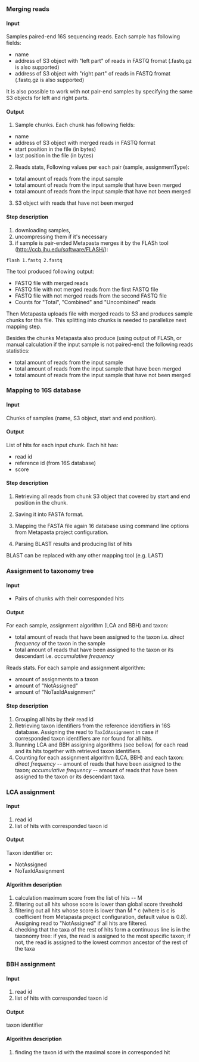 ### Merging reads


#### Input 

Samples paired-end 16S sequencing reads. Each sample has following fields:

* name
* address of S3 object with "left part" of reads in FASTQ fromat (.fastq.gz is also supported)
* address of S3 object with "right part" of reads in FASTQ fromat (.fastq.gz is also supported)

It is also possible to work with not pair-end samples by specifying the same S3 objects for left and right parts. 



#### Output

1. Sample chunks. Each chunk has following fields:
* name
* address of S3 object with merged reads in FASTQ format
* start position in the file (in bytes)
* last position in the file (in bytes)

2. Reads stats, Following values per each pair (sample, assignmentType):

* total amount of reads from the input sample
* total amount of reads from the input sample that have been merged
* total amount of reads from the input sample that have not been merged

3. S3 object with reads that have not been merged

#### Step description

1. downloading samples,
2. uncompressing them if it's necessary
3. if sample is pair-ended Metapasta merges it by the FLASh tool (http://ccb.jhu.edu/software/FLASH/):

```
flash 1.fastq 2.fastq
```

The tool produced following output:

* FASTQ file with merged reads 
* FASTQ file with not merged reads from the first FASTQ file
* FASTQ file with not merged reads from the second FASTQ file
* Counts for "Total", "Combined" and "Uncombined" reads

Then Metapasta uploads file with merged reads to S3 and produces sample chunks for this file. This splitting into chunks is needed to parallelize next mapping step.

Besides the chunks Metapasta also produce (using output of FLASh, or manual calculation if the input sample is not paired-end) the following reads statistics:

* total amount of reads from the input sample
* total amount of reads from the input sample that have been merged
* total amount of reads from the input sample that have not been merged

### Mapping to 16S database

#### Input 

Chunks of samples (name, S3 object, start and end position).

#### Output

List of hits for each  input chunk. Each hit has:

* read id
* reference id (from 16S database)
* score


#### Step description

1. Retrieving all reads from chunk S3 object that covered by start and end position in the chunk. 

2. Saving it into FASTA format.

3. Mapping the FASTA file again 16 database using command line options from Metapasta project configuration.

4. Parsing BLAST results and producing list of hits

BLAST can be replaced with any other mapping tool (e.g. LAST)



### Assignment to taxonomy tree

#### Input 

* Pairs of chunks with their corresponded hits

#### Output

For each sample, assignment algorithm (LCA and BBH) and taxon:
* total amount of reads that have been assigned to the taxon i.e. *direct frequency* of the taxon in the sample
* total amount of reads that have been assigned to the taxon or its descendant i.e. *accumulative frequency*

Reads stats. For each sample and assignment algorithm:

* amount of assignments to a taxon 
* amount of "NotAssigned"
* amount of "NoTaxIdAssignment"



#### Step description


1. Grouping all hits by their read id
2. Retrieving taxon identifiers from the reference identifiers in 16S database. Assigning the read to `TaxIdAssignment` in case if corresponded taxon identifiers are nor found for all hits.
3. Running LCA and BBH assigning algorithms (see bellow) for each read and its hits together with retrieved taxon identifiers.
4. Counting for each assignment algorithm (LCA, BBH) and each taxon: *direct frequency* -- amount of reads that have been assigned to the taxon; *accumulative frequency* -- amount of reads that have been assigned to the taxon or its descendant taxa. 



### LCA assignment

#### Input

1. read id
2. list of hits with corresponded taxon id 

#### Output 

Taxon identifier or:

* NotAssigned
* NoTaxIdAssignment

#### Algorithm description

1. calculation maximum score from the list of hits -- M
2. filtering out all hits whose score is lower than global score threshold
3. filtering out all hits whose score is lower than M * c (where is c is coefficient from Metapasta project configuration, default value is 0.8). Assigning read to "NotAssigned" if all hits are filtered.
4. checking that the taxa of the rest of hits form a continuous line is in the taxonomy tree: if yes, the read is assigned to the most specific taxon; if not, the read is assigned to the lowest common ancestor of the rest of the taxa


### BBH assignment

#### Input

1. read id
2. list of hits with corresponded taxon id 

#### Output 

taxon identifier


#### Algorithm description

1. finding the taxon id with the maximal score in corresponded hit



